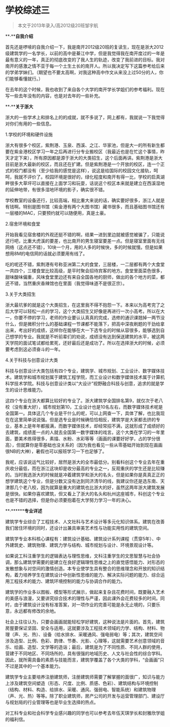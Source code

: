 
# 学校综述三  

>   本文于2013年录入/高2012级20班邹宇航



**·****自我介绍**

首先还是啰嗦的自我介绍一下，我是南开2012级20班的复读生，现在是浙大2012级建筑学的一名学长，以前的高中是綦江中学，但是我觉得我在南开度过的一年是最有意义的一年，真正的彻底改变的了我人生的轨迹，改变了我前进的目标。我对南开的感激之情不亚于每一个土生土长的南开人。所以我决定写下这篇参考给后来的学弟学妹们。（期望也不要太高啊，对我这种高中作文从来没上过50分的人，你们能够看懂就行。）

在去年的这个时候，我也收到了来自各个大学的南开学长学姐们的参考福利。现在写一些去年没有的内容，也是对去年的一些补充。



**·****关于浙大**

浙大的一些学术上和排名上的的成就，就不多说了，网上都有，我就说一下我觉得对你们有用的一些信息。

1.学校的环境和硬件设施

浙大有很多个校区，紫荆港、玉泉、西溪、之江、华家池，但是大一的所有新生都要在紫金港校区学习一年之后再进行分专业搬校区（我最近也是在忙这个事情，昨天才定下来），所有原因都是源于浙大的大类招生，这个后面再讲。紫荆港是浙大目前是浙大最新的校区，而且还在扩建。但是紫荆港是一个开放的校区，连一个正式的校门都没有（至少给我的感觉是这样），说这是给国际的校园文化接轨，呵呵，我就不评价了。校园环境是很好的，绿化程度和南开有得一比，学校的启真湖畔很多大草坪可以直接在上面学习和玩耍，话说这个校区本来就是建立在西溪湿地的延伸地带，有很多湿地环境的影子，确实很不错。

学校教室的设备还行，比较高端，相比重大来说的话，确实要好很多，浙江人就是有钱啊。特别是图书馆（紫金港有两个大图书馆）藏书很多，而且基础图书馆还有一层楼的MAC，只要预约就可以随便用，真是土豪。

2.宿舍环境和食堂

开始我看见宿舍楼的外观还挺不错的啊，结果一进到里边就被感觉被骗了，只能说还行吧，比重大虎溪的要差，也比南开的男生寝室要差一点。但是寝室里面有无线网络（这点还不错），10块一个月，用的人多的时候快，多的时候就慢。但是如果想用8M的电信网的话就必须要用有线了。

吃的呢还不错，紫荆港有号称亚洲第二大的食堂，三层楼，一二层都有两个大食堂一共四个，三楼食堂比较高级，是平时聚会招待宾客的地方。食堂里面菜色很多，甜味酸味偏重，风味食堂里边还有来自全国各地的厨师，做出的各个地方的菜，都还不错，当然重庆香辣馆也在里面（我觉得味道不是很正宗）。

3.关于大类招生

浙大最坑爹的就是这个大类招生，在这里我不得不抱怨一下。本来以为高考完了之后大学可以轻松一点的学习，这个大类招生又好像是再进行一次小高考。所以在大一，你要不停的学习，老师的作业要认认真真的完成，选修的通识课翘掉一两节没什么，但是微积分什么的基础课程一节课都不能落下，把高中深夜刷题的干劲给拿出来，考出好的成绩，这样你在能够在大一下选专业的时候从容很多，能够选到自己想学的专业。我就是不听前辈们的劝说，成绩没有达到保送建筑的水平，被这两天学院的面试笔试都给累死，还好最后还是成功了。所以在选择浙大的时候，必须要考虑到这必须奋斗的一年。

4.关于科技与创意设计大类

科技与创意设计大类包括有四个专业，建筑学、城市规划、工业设计、数字媒体技术。建筑学和城市规划属于建筑工程学院，而工业设计和数字媒体技术属于计算机科学技术学院。科技与创意设计类以“大设计”视野融合科技与创意，追求的就是学生的设计思维能力。

这四个专业在浙大都算比较好的专业了。浙大建筑学全国排名第9，就仅次于老八校（没有重大好），城市规划第10，工业设计也是10名左右，而数字媒体技术呢是全国第一。具体这几个专业是干什么的呢，可以上网查一下，具体了解，也比我现在在这里简单说说强。但是选专业是时候确恰恰相反，建筑学是大家都去挤的专业，基本上是年年都报满，而数字媒体技术，却经常招不满，这就形成了成绩好的去建筑，成绩差一点的人就去全国第一数字媒体的戏言。这个大类在学习的一年里面，要美术练得很多，素描、水粉、水彩等等（画画的课要好好学，占的学分很高），但就算你是零基础也没关系的（因为我也看见一些从零基础开始到现在画画很NB的大神），暑假也可以报班学习一下也足够了。

我呢，应该说运气比较好，居然是浙大的全市最低分。别看科创这个专业去年在重庆收分最低，而在浙江这块却是收分最高的专业之一，反观重庆的学生还是比较赚的。当时我选浙大的时候就是冲着建筑学和浙大的名头，但是如果你是真真正正的想学建筑这个专业，但是分数又没有达到同济清华的线，我建议你还是选东南、天津那几个老八校，因为就算是重大的建筑也比浙大的好，虽然这两年浙大建筑发展是很快。如果你喜欢建筑，但又看上了浙大的名头和杭州这座城市，科创这个专业也是不错的选择，但是你必须要抱着在大学努力学习一年的决心。



**·********专业详述**

建筑学专业综合了工程技术、人文社科与艺术设计等多元化知识体系。建筑在改善我们居住环境的同时，还设计出兼具审美艺术性与功能实用性的建筑空间。

建筑学专业本科核心课程有：建筑设计基础、建筑设计系列课程（贯穿5年）、中外建筑史、建筑物理、建筑力学与结构、城市规划与设计、环境景观设计等。

如果说工科注重学生的逻辑表达与理性思维，文科注重学生的文思智慧与社会协调，那么建筑学需要的是建立在良好逻辑理性思维之上的直觉感悟能力、对形态的发散想象与对空间的激情创造。本专业使学生具有整合的思维理念和开放的知识结构，着力培养学生在建筑设计中创新性思维的能力、解决实际问题的能力、综合运用工程技术的能力、建筑环境控制的能力与协调合作的能力。

建筑学的作业多以图板、模型等形式展示，做起来复杂且花费时间，既要融入艺术的美感与浪漫，又要讲究综合技术的理性与严谨，因此课外会花费较多的时间。同时，由于建筑设计没有标准答案，对一项作业的完善可能是永无止境的，只要乐意，永远都有修改的余地。

社会上往往认为，只要会画画就能轻松学好建筑，这种说法是片面的。首先，建筑房屋要保证坚固、安全与适用，这就要涉及工程技术领域的力学、结构、材料、物理（声、光、热）、设备（给水排水、采暖通风、强电弱电）等；其次，建筑空间涉及造型、比例、色彩、韵律、节奏、光影、心理等，这就需要艺术创意领域的音乐、绘画、造型、文学等的造诣；最后，建筑是为了不同性质、不同人群的使用，营建于不同地区、不同场所的，具有很强的地域历史、人文与社会性的综合学科。因此，就所需具备的素质与技能而言，建筑学覆盖了各个大类的学科，“会画画”只不过是其中的一个基本能力。

建筑学专业主要培养注册建筑师，注册建筑师需要了解掌握的面很广，知识与能力上涉及建筑空间塑造（形态、尺度、比例、质感、色彩）、建筑结构与环境控制（结构、材料、构造、给排水、采暖、通风、强弱电、智能系统）和建筑物理（声、光、热）等等。除了职业建筑师，房产公司的开发与运营管理部门、建设厅与规划局的行业管理等也是毕业生选择的热点。

对工科专业和社会科学专业感兴趣的同学也可以参考去年伍天琪学长和封雅欣学姐的福利信。






